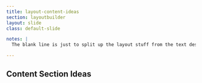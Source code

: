 ```yaml
---
title: layout-content-ideas
section: layoutbuilder
layout: slide
class: default-slide

notes: |
  The blank line is just to split up the layout stuff from the text design stuff.

---
```


## Content Section Ideas
